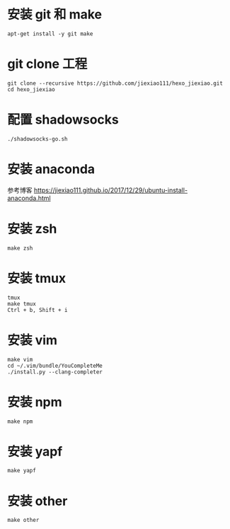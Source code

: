 # 安装 git 和 make
```
apt-get install -y git make
```

# git clone 工程
```
git clone --recursive https://github.com/jiexiao111/hexo_jiexiao.git
cd hexo_jiexiao
```

# 配置 shadowsocks
```
./shadowsocks-go.sh
```

# 安装 anaconda
参考博客 https://jiexiao111.github.io/2017/12/29/ubuntu-install-anaconda.html

# 安装 zsh
```
make zsh
```

# 安装 tmux
```
tmux
make tmux
Ctrl + b, Shift + i
```

# 安装 vim
```
make vim
cd ~/.vim/bundle/YouCompleteMe
./install.py --clang-completer
```

# 安装 npm
```
make npm
```

# 安装 yapf
```
make yapf
```

# 安装 other
```
make other
```
